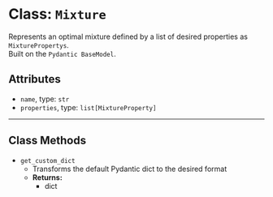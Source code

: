 # Class: `Mixture`

Represents an optimal mixture defined by a list of desired properties as `MixturePropertys`. <br>
Built on the `Pydantic BaseModel`.

## Attributes

* `name`, type: `str` <br>
* `properties`, type: `list[MixtureProperty]` <br>

---
## Class Methods

* `get_custom_dict`
    - Transforms the default Pydantic dict to the desired format
    - **Returns:**
        + dict
